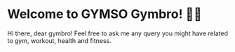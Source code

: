 # Welcome to GYMSO Gymbro! 💪🤸

Hi there, dear gymbro! Feel free to ask me any query you might have related to gym, workout, health and fitness. 
